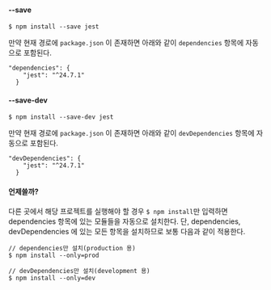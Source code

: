#### --save
```
$ npm install --save jest
```
만약 현재 경로에 `package.json` 이 존재하면 아래와 같이 `dependencies` 항목에 자동으로 포함된다.

```
"dependencies": {
    "jest": "^24.7.1"
  }
```

#### --save-dev
```
$ npm install --save-dev jest
```
만약 현재 경로에 `package.json` 이 존재하면 아래와 같이 `devDependencies` 항목에 자동으로 포함된다.
```
"devDependencies": {
    "jest": "^24.7.1"
  }
```

#### 언제쓸까?
다른 곳에서 해당 프로젝트를 실행해야 할 경우 `$ npm install`만 입력하면 dependencies 항목에 있는 모듈들을 자동으로 설치한다.
단, dependencies, devDependencies 에 있는 모든 항목을 설치하므로 보통 다음과 같이 적용한다.
```
// dependencies만 설치(production 용)
$ npm install --only=prod

// devDependencies만 설치(development 용)
$ npm install --only=dev
```